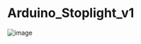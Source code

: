 # Arduino_Stoplight_v1

![image](https://user-images.githubusercontent.com/18668800/196077701-4a5cf986-e41d-4fc9-ab7c-37695b9a70ce.png)
